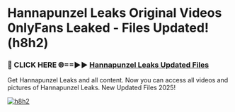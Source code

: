 # Hannapunzel Leaks Original Videos 0nlyFans Leaked - Files Updated! (h8h2)

<h3>🔴 CLICK HERE 🌐==►► <a href="https://tinyurl.com/4seja8ks" rel="nofollow">Hannapunzel Leaks Updated Files</a></h3>

Get Hannapunzel Leaks and all content. Now you can access all videos and pictures of Hannapunzel Leaks. New Updated Files 2025!

[![h8h2](https://i.imgur.com/EWjZXRe.gif)](https://tinyurl.com/4seja8ks)
